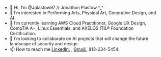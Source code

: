 - 👋 Hi, I’m @Jplastow97 // Jonathon Plastow ^_^
- 👀 I’m interested in Performing Arts, Physical Art, Generative Design, and AI.
- 🌱 I’m currently learning AWS Cloud Practitioner, Google UX Design, CompTIA A+, Linux Essentials, and AXELOS ITIL® Foundation Certification.
- 💞️ I’m looking to collaborate on AI projects that will change the future landscape of security and design.
- 📫 How to reach me [LinkedIn:](linkedin.com/in/jonathonplastow) , [Gmail:](jonathonplastow@gmail.com), 813-334-5454.

<!---
Jplastow97/Jplastow97 is a ✨ special ✨ repository because its `README.md` (this file) appears on your GitHub profile.
You can click the Preview link to take a look at your changes.
--->
